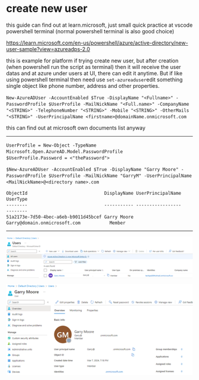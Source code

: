 # create new user
this guide can find out at learn.microsoft, just small quick practice at vscode powershell terminal (normal powershell terminal is also good choice)

https://learn.microsoft.com/en-us/powershell/azure/active-directory/new-user-sample?view=azureadps-2.0

this is example for platform if trying create new user, but after creation (when powershell run the script as terminal) then it will receive the user datas and at azure under users at UI, there can edit it anytime. But if like using powershell terminal then need use `set-azureaduser`edit something single object like phone number, address and other properties.

`New-AzureADUser -AccountEnabled $True -DisplayName "<Fullname>" -PasswordProfile $UserProfile -MailNickName "<Full.name>" -CompanyName "<STRING>" -TelephoneNumber "<STRING>" -Mobile "<STRING>" -OtherMails "<STRING>" -UserPrincipalName <firstname>@domainName.onmicrosoft.com`

this can find out at microsoft own documents list anyway

<hr>

`UserProfile = New-Object -TypeName Microsoft.Open.AzureAD.Model.PasswordProfile`                                                                                
`$UserProfile.Password = <"thePassword">`

`$New-AzureADUser -AccountEnabled $True -DisplayName "Garry Moore" -PasswordProfile $UserProfile -MailNickName "GarryM" -UserPrincipalName <MailNickName>@<directory name>.com`

```
ObjectId                             DisplayName UserPrincipalName                      UserType
--------                             ----------- -----------------                      --------
51a2173e-7d50-4bec-a6eb-b9011d45bcef Garry Moore Garry@domain.onmicrosoft.com           Member
```

<hr>

![Alt text](images/21.png)

![Alt text](images/22-1.png)
